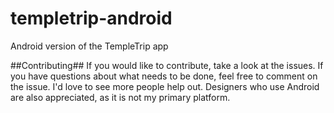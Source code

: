 # templetrip-android
Android version of the TempleTrip app

##Contributing##
If you would like to contribute, take a look at the issues. If you have questions about what needs to be done, feel free to comment on the issue. I'd love to see more people help out. Designers who use Android are also appreciated, as it is not my primary platform.


